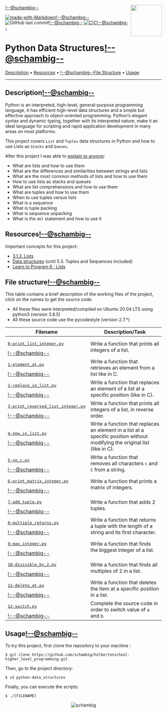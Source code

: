 <img align='right' src='https://user-images.githubusercontent.com/5713670/87202985-820dcb80-c2b6-11ea-9f56-7ec461c497c3.gif' width='100'><!--@schambig-->

[![made-with-Markdown](https://img.shields.io/badge/Made%20with-Markdown-1f425f.svg)](http://commonmark.org)<!--@schambig-->
![GitHub last commit](https://img.shields.io/github/last-commit/schambig/holbertonschool-higher_level_programming)<!--@schambig-->
[![C|C](https://img.shields.io/badge/Repo-00%20commits-orange.svg)](https://sourcerer.io/schambig)<!--@schambig-->

# Python Data Structures<!--@schambig-->

[Description](#description) • [Resources](#resources) • <!--@schambig-->[File Structure](#file-structure) • [Usage](#usage)

---

## Description<!--@schambig-->

Python is an interpreted, high-level, general-purpose programming language, it has efficient high-level data structures and a simple but effective approach to object-oriented programming. Python’s elegant syntax and dynamic typing, together with its interpreted nature, make it an ideal language for scripting and rapid application development in many areas on most platforms.

This project covers `List` and `Tuples` data structures in Python and how to use Lists as `Stacks` and `Queues`.

After this project I was able to [explain to anyone](https://fs.blog/feynman-learning-technique/):

* What are lists and how to use them
* What are the differences and similarities between strings and lists
* What are the most common methods of lists and how to use them
* How to use lists as stacks and queues
* What are list comprehensions and how to use them
* What are tuples and how to use them
* When to use tuples versus lists
* What is a sequence
* What is tuple packing
* What is sequence unpacking
* What is the `del` statement and how to use it

## Resources<!--@schambig-->

Important concepts for this project:

* [3.1.3. Lists](https://docs.python.org/3/tutorial/introduction.html#lists)
* [Data structures](https://docs.python.org/3/tutorial/datastructures.html) (until 5.3. Tuples and Sequences included)
* [Learn to Program 6 : Lists](https://www.youtube.com/watch?v=A1HUzrvS-Pw)


## File structure<!--@schambig-->

This table contains a brief description of the working files of the project, click on the names to get the source code.

* All these files were interpreted/compiled on Ubuntu 20.04 LTS using python3 (version 3.8.5)
* All these source code use the pycodestyle (version 2.7.*)

| Filename | Description/Task |
| --- | --- |
| <pre>[0-print_list_integer.py](0-print_list_integer.py)</pre><!--@schambig--> | Write a function that prints all integers of a list. |
| <pre>[1-element_at.py](1-element_at.py)</pre><!--@schambig--> | Write a function that retrieves an element from a list like in C. |
| <pre>[2-replace_in_list.py](2-replace_in_list.py)</pre><!--@schambig--> | Write a function that replaces an element of a list at a specific position (like in C). |
| <pre>[3-print_reversed_list_integer.py](3-print_reversed_list_integer.py)</pre><!--@schambig--> | Write a function that prints all integers of a list, in reverse order. |
| <pre>[4-new_in_list.py](4-new_in_list.py)</pre><!--@schambig--> | Write a function that replaces an element in a list at a specific position without modifying the original list (like in C). |
| <pre>[5-no_c.py](5-no_c.py)</pre><!--@schambig--> | Write a function that removes all characters `c` and `C` from a string. |
| <pre>[6-print_matrix_integer.py](6-print_matrix_integer.py)</pre><!--@schambig--> | Write a function that prints a matrix of integers. |
| <pre>[7-add_tuple.py](7-add_tuple.py)</pre><!--@schambig--> | Write a function that adds 2 tuples. |
| <pre>[8-multiple_returns.py](8-multiple_returns.py)</pre><!--@schambig--> | Write a function that returns a tuple with the length of a string and its first character. |
| <pre>[9-max_integer.py](9-max_integer.py)</pre><!--@schambig--> | Write a function that finds the biggest integer of a list. |
| <pre>[10-divisible_by_2.py](10-divisible_by_2.py)</pre><!--@schambig--> | Write a function that finds all multiples of 2 in a list. |
| <pre>[11-delete_at.py](11-delete_at.py)</pre><!--@schambig--> | Write a function that deletes the item at a specific position in a list. |
| <pre>[12-switch.py](12-switch.py)</pre><!--@schambig--> | Complete the source code in order to switch value of `a` and `b`. |

## Usage<!--@schambig-->

To try this project, first clone the repository to your machine :

```
$ git clone https://github.com/schambig/holbertonschool-higher_level_programming.git
```

Then, go to the project directory:

```
$ cd python-data_structures
```

Finally, you can execute the scripts:

```
$ ./[FILENAME]
```


<p align="center">
  <img alt="schambig" src="https://capsule-render.vercel.app/api?type=waving&color=gradient&height=60&section=footer"/>
</p>
